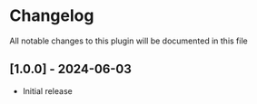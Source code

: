 # Changelog
All notable changes to this plugin will be documented in this file

## [1.0.0] - 2024-06-03
- Initial release
